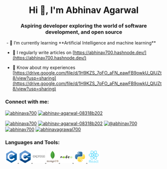 <h1 align="center">Hi 👋, I'm Abhinav Agarwal</h1>
<h3 align="center">Aspiring developer exploring the world of software development, and open source</h3>
<img src="https://www.bing.com/images/search?view=detailV2&ccid=p8hBHT9A&id=99F8637866C250B625C0D104D1584D4F127E8346&thid=OIP.p8hBHT9AeJBmi6jCE0ttugHaHa&mediaurl=https%3a%2f%2fmedia.giphy.com%2fmedia%2fu2pmTWUi0MXjyrMaVj%2fgiphy.gif&exph=480&expw=480&q=animated+coding+gif&simid=607989596631931793&FORM=IRPRST&ck=163538DE30D2EAF981D040FB5B213400&selectedIndex=13" alt="">
- 🌱 I’m currently learning **Artificial Intelligence and machine learning**

- 📝 I regularly write articles on [https://abhinav700.hashnode.dev/](https://abhinav700.hashnode.dev/)

- 📄 Know about my experiences [https://drive.google.com/file/d/1H9KZS_7oFO_aFN_eawFB9owkU_QlUZt8/view?usp=sharing](https://drive.google.com/file/d/1H9KZS_7oFO_aFN_eawFB9owkU_QlUZt8/view?usp=sharing)

<h3 align="left">Connect with me:</h3>
<a href="https://twitter.com/abhinava700" target="blank"><img align="center" src="https://raw.githubusercontent.com/rahuldkjain/github-profile-readme-generator/master/src/images/icons/Social/twitter.svg" alt="abhinava700" height="30" width="40" /></a>
<a href="https://linkedin.com/in/abhinav-agarwal-08318b202" target="blank"><img align="center" src="https://raw.githubusercontent.com/rahuldkjain/github-profile-readme-generator/master/src/images/icons/Social/linked-in-alt.svg" alt="abhinav-agarwal-08318b202" height="30" width="40" /></a>
</p>
<p align="left">
<a href="https://twitter.com/abhinava700" target="blank"><img align="center" src="https://raw.githubusercontent.com/rahuldkjain/github-profile-readme-generator/master/src/images/icons/Social/twitter.svg" alt="abhinava700" height="30" width="40" /></a>
<a href="https://linkedin.com/in/abhinav-agarwal-08318b202" target="blank"><img align="center" src="https://raw.githubusercontent.com/rahuldkjain/github-profile-readme-generator/master/src/images/icons/Social/linked-in-alt.svg" alt="abhinav-agarwal-08318b202" height="30" width="40" /></a>
<a href="https://hashnode.com/@abhinav700" target="blank"><img align="center" src="https://raw.githubusercontent.com/rahuldkjain/github-profile-readme-generator/master/src/images/icons/Social/hashnode.svg" alt="@abhinav700" height="30" width="40" /></a>
<a href="https://www.leetcode.com/abhinav700" target="blank"><img align="center" src="https://raw.githubusercontent.com/rahuldkjain/github-profile-readme-generator/master/src/images/icons/Social/leet-code.svg" alt="abhinav700" height="30" width="40" /></a>
<a href="https://auth.geeksforgeeks.org/user/abhinavagrawal700" target="blank"><img align="center" src="https://raw.githubusercontent.com/rahuldkjain/github-profile-readme-generator/master/src/images/icons/Social/geeks-for-geeks.svg" alt="abhinavagrawal700" height="30" width="40" /></a>
</p>

<h3 align="left">Languages and Tools:</h3>
<p align="left"> <a href="https://www.cprogramming.com/" target="_blank" rel="noreferrer"> <img src="https://raw.githubusercontent.com/devicons/devicon/master/icons/c/c-original.svg" alt="c" width="40" height="40"/> </a> <a href="https://www.w3schools.com/cpp/" target="_blank" rel="noreferrer"> <img src="https://raw.githubusercontent.com/devicons/devicon/master/icons/cplusplus/cplusplus-original.svg" alt="cplusplus" width="40" height="40"/> </a> <a href="https://expressjs.com" target="_blank" rel="noreferrer"> <img src="https://raw.githubusercontent.com/devicons/devicon/master/icons/express/express-original-wordmark.svg" alt="express" width="40" height="40"/> </a> <a href="https://www.mongodb.com/" target="_blank" rel="noreferrer"> <img src="https://raw.githubusercontent.com/devicons/devicon/master/icons/mongodb/mongodb-original-wordmark.svg" alt="mongodb" width="40" height="40"/> </a> <a href="https://nodejs.org" target="_blank" rel="noreferrer"> <img src="https://raw.githubusercontent.com/devicons/devicon/master/icons/nodejs/nodejs-original-wordmark.svg" alt="nodejs" width="40" height="40"/> </a> <a href="https://www.python.org" target="_blank" rel="noreferrer"> <img src="https://raw.githubusercontent.com/devicons/devicon/master/icons/python/python-original.svg" alt="python" width="40" height="40"/> </a> <a href="https://reactjs.org/" target="_blank" rel="noreferrer"> <img src="https://raw.githubusercontent.com/devicons/devicon/master/icons/react/react-original-wordmark.svg" alt="react" width="40" height="40"/> </a> </p>
